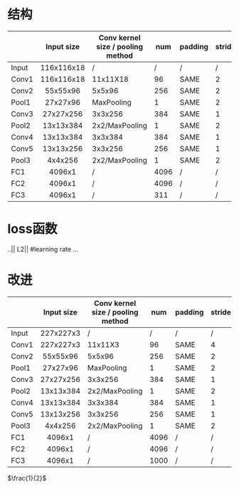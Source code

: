 # 结构
|      | Input size | Conv kernel size / pooling method | num | padding |stride | output size | parameters |
| ---- | :--: | ---- | ---- | ---- | ---- | ---- | ---- |
| Input | 116x116x18 | / | / | / | / | / | / |
| Conv1 | 116x116x18 | 11x11X18 | 96 | SAME | 2 | 55x55x96 | 209184 |
| Conv2 | 55x55x96 | 5x5x96 | 256 | SAME | 2 | 27x27x96 | 614656 |
| Pool1 | 27x27x96 | MaxPooling | 1 | SAME | 2 | 27x27x256 | / |
| Conv3 | 27x27x256 | 3x3x256 | 384 | SAME | 1 | 13x13x384 | 885120 |
| Pool2 | 13x13x384 | 2x2/MaxPooling | 1 | SAME | 2 | 13x13x384 | / |
| Conv4 | 13x13x384 | 3x3x384 | 384 | SAME | 1 | 13x13x256 | 1327488 |
| Conv5 | 13x13x256  | 3x3x256 | 256 | SAME | 1 | 4x4x256 | 590080 |
| Pool3 | 4x4x256 | 2x2/MaxPooling | 1 | SAME | 2 | 4x4x256 | / |
| FC1 | 4096x1 | / | 4096 | / | / | 4096x1 | 16777216 |
| FC2 | 4096x1 | / | 4096 | / | / | 4096x1 | 16777216 |
| FC3 | 4096x1 | / | 311 | / | / | 311x1 | 1273856 |


# loss函数
..|| L2||
#learning rate
...

# 改进
|      | Input size | Conv kernel size / pooling method | num | padding |stride | output size | parameters |
| ---- | :--: | ---- | ---- | ---- | ---- | ---- | ---- |
| Input | 227x227x3 | / | / | / | / | / | / |
| Conv1 | 227x227x3 | 11x11X3 | 96 | SAME | 4 | 55x55x96 | 34944 |
| Conv2 | 55x55x96 | 5x5x96 | 256 | SAME | 2 | 27x27x96 | 614656 |
| Pool1 | 27x27x96 | MaxPooling | 1 | SAME | 2 | 27x27x256 | / |
| Conv3 | 27x27x256 | 3x3x256 | 384 | SAME | 1 | 13x13x384 | 885120 |
| Pool2 | 13x13x384 | 2x2/MaxPooling | 1 | SAME | 2 | 13x13x384 | / |
| Conv4 | 13x13x384 | 3x3x384 | 384 | SAME | 1 | 13x13x256 | 1327488 |
| Conv5 | 13x13x256  | 3x3x256 | 256 | SAME | 1 | 4x4x256 | 590080 |
| Pool3 | 4x4x256 | 2x2/MaxPooling | 1 | SAME | 2 | 4x4x256 | / |
| FC1 | 4096x1 | / | 4096 | / | / | 4096x1 | 16777216 |
| FC2 | 4096x1 | / | 4096 | / | / | 4096x1 | 16777216 |
| FC3 | 4096x1 | / | 1000 | / | / | 1000x1 | 4096000 |


$\frac{1}{2}​$